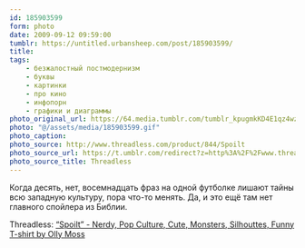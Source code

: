 ```yaml
---
id: 185903599
form: photo
date: 2009-09-12 09:59:00
tumblr: https://untitled.urbansheep.com/post/185903599/
title:
tags:
    - безжалостный постмодернизм
    - буквы
    - картинки
    - про кино
    - инфопорн
    - графики и диаграммы
photo_original_url: https://64.media.tumblr.com/tumblr_kpugmkKD4E1qz4wzio1_640.gif
photo: "@/assets/media/185903599.gif"
photo_caption:
photo_source: http://www.threadless.com/product/844/Spoilt
photo_source_url: https://t.umblr.com/redirect?z=http%3A%2F%2Fwww.threadless.com%2Fproduct%2F844%2FSpoilt&t=M2UwNWU3ZjgwZDA4MzIxNGI1MjFlNGRmMmE1YWZhZWFlMDM1ZmJlOCwxODU5MDM1OTk%3D&b=t%3Am0vUM0_oWxQpSg5c05RR_Q&p=https%3A%2F%2Funtitled.urbansheep.com%2Fpost%2F185903599%2F%25D0%25BA%25D0%25BE%25D0%25B3%25D0%25B4%25D0%25B0-%25D0%25B4%25D0%25B5%25D1%2581%25D1%258F%25D1%2582%25D1%258C-%25D0%25BD%25D0%25B5%25D1%2582-%25D0%25B2%25D0%25BE%25D1%2581%25D0%25B5%25D0%25BC%25D0%25BD%25D0%25B0%25D0%25B4%25D1%2586%25D0%25B0%25D1%2582%25D1%258C-%25D1%2584%25D1%2580%25D0%25B0%25D0%25B7-%25D0%25BD%25D0%25B0-%25D0%25BE%25D0%25B4%25D0%25BD%25D0%25BE%25D0%25B9&m=0&ts=1631050589
photo_source_title: Threadless
---
```


<p>Когда десять, нет, восемнадцать фраз на одной футболке лишают тайны всю западную культуру, пора что-то менять. Да, и это ещё там нет главного спойлера из Библии.</p>

<p>Threadless: <a href="http://www.threadless.com/product/844/Spoilt">“Spoilt” - Nerdy, Pop Culture, Cute, Monsters, Silhouttes, Funny T-shirt by Olly Moss</a></p>
